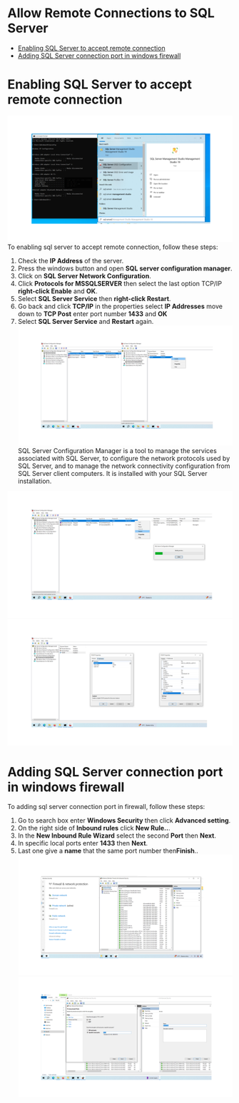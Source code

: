Allow Remote Connections to SQL Server
============
- [Enabling SQL Server to accept remote connection](04-Connect-to-Server-Database.md#Enabling-SQL-Server-to-accept-remote-connection)
- [Adding SQL Server connection port in windows firewall](Adding-SQL-Server-connection-port-in-windows-firewall)

# Enabling SQL Server to accept remote connection
![0](/images/0-Remote.png)
To enabling sql server to accept remote connection, follow these steps:
1. Check the **IP Address** of the server.
2. Press the windows button and open **SQL server configuration manager**.<br>
3. Click on **SQL Server Network Configuration**.
4. Click **Protocols for MSSQLSERVER** then select the last option TCP/IP **right-click Enable** and **OK**.
5. Select **SQL Server Service** then **right-click Restart**.
6. Go back and click **TCP/IP** in the properties select **IP Addresses** move down to **TCP Post** enter port number **1433** and **OK**
7. Select **SQL Server Service** and **Restart** again.
![1](/images/1-Remote.png)
SQL Server Configuration Manager is a tool to manage the services associated with SQL Server, to configure the network protocols used by SQL Server, and to manage the network connectivity configuration from SQL Server client computers. It is installed with your SQL Server installation.<br>

![2](/images/2-Remote.png)
![3](/images/3-Remote.png)
# Adding SQL Server connection port in windows firewall
To adding sql server connection port in firewall, follow these steps:
1. Go to search box enter **Windows Security** then click **Advanced setting**. 
2. On the right side of **Inbound rules** click **New Rule..**.
3. In the **New Inbound Rule Wizard** select the second **Port** then **Next**. 
4. In specific local ports enter **1433** then **Next**.
5. Last one give a **name** that the same port number then**Finish**..
![4](/images/4-Remote.png)
![5](/images/5-Remote.png)
